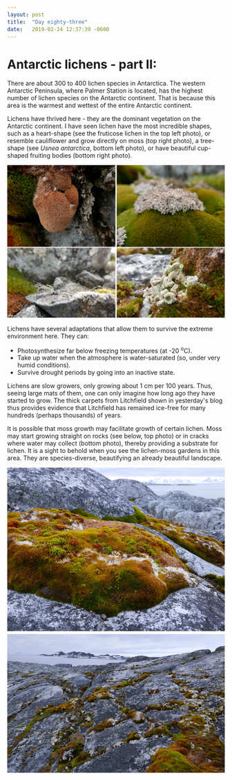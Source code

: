 ```yaml
---
layout: post
title:  "Day eighty-three"
date:   2019-02-24 12:37:39 -0600
---
```

# Antarctic lichens - part II:   
There are about 300 to 400 lichen species in Antarctica. The western Antarctic Peninsula, where Palmer Station is located, has the highest number of lichen species on the Antarctic continent. That is because this area is the warmest and wettest of the entire Antarctic continent. 

Lichens have thrived here - they are the dominant vegetation on the Antarctic continent. I have seen lichen have the most incredible shapes, such as a heart-shape (see the fruticose lichen in the top left photo), or resemble cauliflower and grow directly on moss (top right photo), a tree-shape (see *Usnea antarctica*, bottom left photo), or have beautiful cup-shaped fruiting bodies (bottom right photo).

![Lichen shapes](/assets/blog_photos/190224/Lichen_mostly_fruticose.jpg)

Lichens have several adaptations that allow them to survive the extreme environment here. They can:
* Photosynthesize far below freezing temperatures (at -20 <sup>o</sup>C).
* Take up water when the atmosphere is water-saturated (so, under very humid conditions).
* Survive drought periods by going into an inactive state.

Lichens are slow growers, only growing about 1 cm per 100 years. Thus, seeing large mats of them, one can only imagine how long ago they have started to grow. The thick carpets from Litchfield shown in yesterday's blog thus provides evidence that Litchfield has remained ice-free for many hundreds (perhaps thousands) of years. 

It is possible that moss growth may facilitate growth of certain lichen. Moss may start growing straight on rocks (see below, top photo) or in cracks where water may collect (bottom photo), thereby providing a substrate for lichen. It is a sight to behold when you see the lichen-moss gardens in this area. They are species-diverse, beautifying an already beautiful landscape. 

![Lichen on rock and in cracks](/assets/blog_photos/190224/Lichen-Moss_Rock_Bonaparte.jpg)
